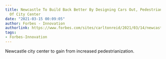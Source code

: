```yaml
---
title: Newcastle To Build Back Better By Designing Cars Out, Pedestrianizing More
  Of City Center
date: "2021-03-15 00:09:05"
author: Forbes - Innovation
authorlink: https://www.forbes.com/sites/carltonreid/2021/03/14/newcastle-to-build-back-better-by-designing-cars-out-pedestrianizing-more-of-city-center/
tags:
- Forbes-Innovation
---
```

Newcastle city center to gain from increased pedestrianization.